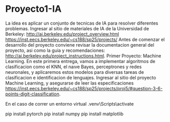 # Proyecto1-IA
La idea es aplicar un conjunto de tecnicas de IA para resolver diferentes problemas.
Ingresar al sitio de materiales de IA de la Universidad de Berkeley: http://ai.berkeley.edu/project_overview.html
https://inst.eecs.berkeley.edu/~cs188/sp25/projects/
Antes de comenzar el desarrollo del proyecto conviene revisar la documentacion general del proyecto, asi como la guia y recomendaciones: http://ai.berkeley.edu/project_instructions.html.
Primer Proyecto: Machine Learning.
En este primera entrega, vamos a implementar algoritmos de clasificacion como el KNN, el naıve Bayes, perceptrones y redes neuronales, y aplicaremos estos modelos para diversas tareas de clasificacion e identificacion de lenguajes.
Ingresar al sitio del proyecto Machine Learning, y asegurarse de leer las especificaciones
https://inst.eecs.berkeley.edu/~cs188/sp25/projects/proj5/#question-3-6-points-digit-classification.



En el caso de correr un entorno virtual 
.venv\Scripts\activate

pip install pytorch
pip install numpy
pip install matplotlib
